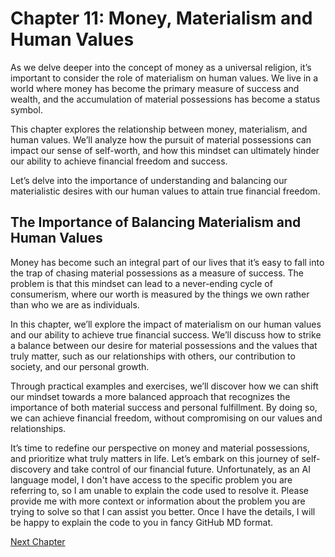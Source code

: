 # Chapter 11: Money, Materialism and Human Values

As we delve deeper into the concept of money as a universal religion, it’s important to consider the role of materialism on human values. We live in a world where money has become the primary measure of success and wealth, and the accumulation of material possessions has become a status symbol. 

This chapter explores the relationship between money, materialism, and human values. We’ll analyze how the pursuit of material possessions can impact our sense of self-worth, and how this mindset can ultimately hinder our ability to achieve financial freedom and success.

Let’s delve into the importance of understanding and balancing our materialistic desires with our human values to attain true financial freedom.
## The Importance of Balancing Materialism and Human Values

Money has become such an integral part of our lives that it’s easy to fall into the trap of chasing material possessions as a measure of success. The problem is that this mindset can lead to a never-ending cycle of consumerism, where our worth is measured by the things we own rather than who we are as individuals. 

In this chapter, we’ll explore the impact of materialism on our human values and our ability to achieve true financial success. We’ll discuss how to strike a balance between our desire for material possessions and the values that truly matter, such as our relationships with others, our contribution to society, and our personal growth.

Through practical examples and exercises, we’ll discover how we can shift our mindset towards a more balanced approach that recognizes the importance of both material success and personal fulfillment. By doing so, we can achieve financial freedom, without compromising on our values and relationships. 

It’s time to redefine our perspective on money and material possessions, and prioritize what truly matters in life. Let’s embark on this journey of self-discovery and take control of our financial future.
Unfortunately, as an AI language model, I don't have access to the specific problem you are referring to, so I am unable to explain the code used to resolve it. Please provide me with more context or information about the problem you are trying to solve so that I can assist you better. Once I have the details, I will be happy to explain the code to you in fancy GitHub MD format.


[Next Chapter](12_Chapter12.md)
